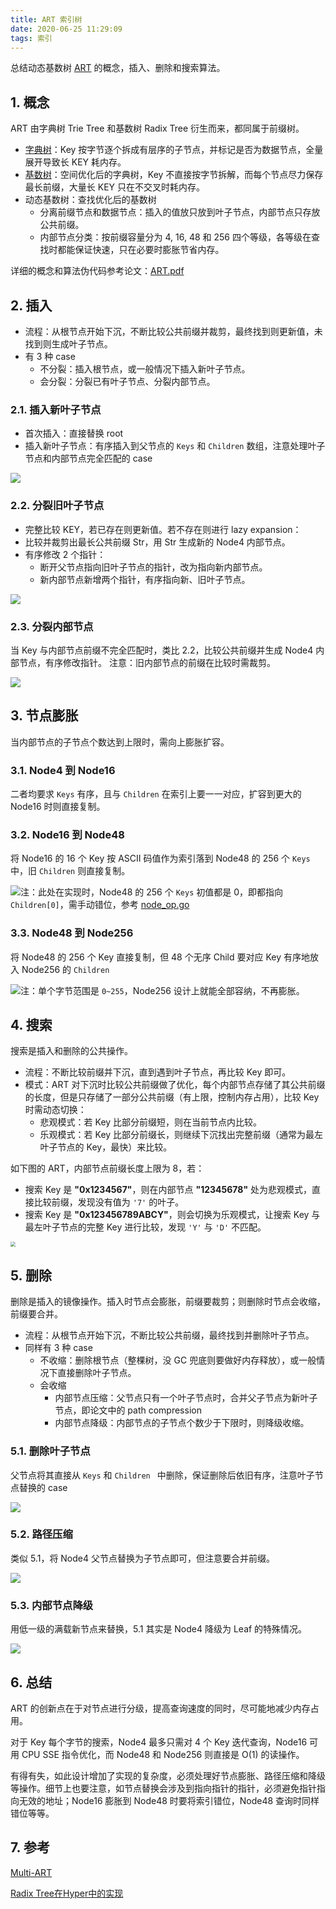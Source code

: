```yaml
---
title: ART 索引树
date: 2020-06-25 11:29:09
tags: 索引
---
```


总结动态基数树 [ART](https://db.in.tum.de/~leis/papers/ART.pdf) 的概念，插入、删除和搜索算法。

<!-- more -->

## 1.  概念

ART 由字典树 Trie Tree 和基数树 Radix Tree 衍生而来，都同属于前缀树。

- [字典树](https://zh.wikipedia.org/wiki/Trie)：Key 按字节逐个拆成有层序的子节点，并标记是否为数据节点，全量展开导致长 KEY 耗内存。
- [基数树](https://zh.wikipedia.org/wiki/%E5%9F%BA%E6%95%B0%E6%A0%91)：空间优化后的字典树，Key 不直接按字节拆解，而每个节点尽力保存最长前缀，大量长 KEY 只在不交叉时耗内存。
- 动态基数树：查找优化后的基数树
  - 分离前缀节点和数据节点：插入的值放只放到叶子节点，内部节点只存放公共前缀。
  - 内部节点分类：按前缀容量分为 4, 16, 48 和 256 四个等级，各等级在查找时都能保证快速，只在必要时膨胀节省内存。

详细的概念和算法伪代码参考论文：[ART.pdf](https://db.in.tum.de/~leis/papers/ART.pdf)



## 2.  插入

- 流程：从根节点开始下沉，不断比较公共前缀并裁剪，最终找到则更新值，未找到则生成叶子节点。
- 有 3 种 case
  - 不分裂：插入根节点，或一般情况下插入新叶子节点。
  - 会分裂：分裂已有叶子节点、分裂内部节点。

### 2.1.  插入新叶子节点

- 首次插入：直接替换 root
- 插入新叶子节点：有序插入到父节点的 `Keys` 和 `Children` 数组，注意处理叶子节点和内部节点完全匹配的 case

![](https://images.yinzige.com/insert-inner-leaf.jpg)

### 2.2.  分裂旧叶子节点

- 完整比较 KEY，若已存在则更新值。若不存在则进行 lazy expansion：
- 比较并裁剪出最长公共前缀 Str，用 Str 生成新的 Node4 内部节点。
- 有序修改 2 个指针：
  - 断开父节点指向旧叶子节点的指针，改为指向新内部节点。
  - 新内部节点新增两个指针，有序指向新、旧叶子节点。

![](https://images.yinzige.com/insert-lazy-expansion.jpg)

### 2.3.  分裂内部节点

当 Key 与内部节点前缀不完全匹配时，类比 2.2，比较公共前缀并生成 Node4 内部节点，有序修改指针。
注意：旧内部节点的前缀在比较时需裁剪。

![](https://images.yinzige.com/insert-inner-lazy-expansion.jpg)

## 3.  节点膨胀

当内部节点的子节点个数达到上限时，需向上膨胀扩容。

### 3.1.  Node4 到 Node16

二者均要求 `Keys` 有序，且与 `Children` 在索引上要一一对应，扩容到更大的 Node16 时则直接复制。



### 3.2.  Node16 到 Node48

将 Node16 的 16 个 Key 按 ASCII 码值作为索引落到 Node48 的 256 个 `Keys` 中，旧 `Children` 则直接复制。

![](https://images.yinzige.com/20200711135310.png)注：此处在实现时，Node48 的 256 个 `Keys` 初值都是 0，即都指向 `Children[0]`，需手动错位，参考 [node_op.go](https://github.com/wuYin/trees/blob/197436713a2859e42fff5069ee8310677ba0bad1/art/node_op.go#L67)



### 3.3.  Node48 到 Node256

将 Node48 的 256 个 Key 直接复制，但 48 个无序 Child 要对应 Key 有序地放入 Node256 的 `Children` 

![](https://images.yinzige.com/20200711135402.png)注：单个字节范围是 `0~255`，Node256 设计上就能全部容纳，不再膨胀。





## 4.  搜索

搜索是插入和删除的公共操作。

- 流程：不断比较前缀并下沉，直到遇到叶子节点，再比较 Key 即可。
- 模式：ART 对下沉时比较公共前缀做了优化，每个内部节点存储了其公共前缀的长度，但是只存储了一部分公共前缀（有上限，控制内存占用），比较 Key 时需动态切换：
  - 悲观模式：若 Key 比部分前缀短，则在当前节点内比较。
  - 乐观模式：若 Key 比部分前缀长，则继续下沉找出完整前缀（通常为最左叶子节点的 Key，最快）来比较。

如下图的 ART，内部节点前缀长度上限为 8，若：

- 搜索 Key 是 **"0x1234567"**，则在内部节点  **"12345678"** 处为悲观模式，直接比较前缀，发现没有值为 `'7'` 的叶子。
- 搜索 Key 是 **"0x123456789ABCY"**，则会切换为乐观模式，让搜索 Key 与最左叶子节点的完整 Key 进行比较，发现 `'Y'` 与 `'D'`  不匹配。

<img src="https://images.yinzige.com/20200711144201.png" style="zoom:50%;" />





## 5.  删除

删除是插入的镜像操作。插入时节点会膨胀，前缀要裁剪；则删除时节点会收缩，前缀要合并。

- 流程：从根节点开始下沉，不断比较公共前缀，最终找到并删除叶子节点。
- 同样有 3 种 case
  - 不收缩：删除根节点（整棵树，没 GC 兜底则要做好内存释放），或一般情况下直接删除叶子节点。
  - 会收缩
    - 内部节点压缩：父节点只有一个叶子节点时，合并父子节点为新叶子节点，即论文中的 path compression
    - 内部节点降级：内部节点的子节点个数少于下限时，则降级收缩。

### 5.1.  删除叶子节点

父节点将其直接从 `Keys` 和 `Children ` 中删除，保证删除后依旧有序，注意叶子节点替换的 case

![](https://images.yinzige.com/20200711163347.png)

### 5.2.  路径压缩

类似 5.1，将 Node4 父节点替换为子节点即可，但注意要合并前缀。

![](https://images.yinzige.com/20200711163138.png)

### 5.3.  内部节点降级

用低一级的满载新节点来替换，5.1 其实是 Node4 降级为 Leaf 的特殊情况。

![](https://images.yinzige.com/20200711162415.png)





## 6. 总结

ART 的创新点在于对节点进行分级，提高查询速度的同时，尽可能地减少内存占用。

对于 Key 每个字节的搜索，Node4 最多只需对 4 个 Key 迭代查询，Node16 可用 CPU SSE 指令优化，而 Node48 和 Node256 则直接是 O(1) 的读操作。

有得有失，如此设计增加了实现的复杂度，必须处理好节点膨胀、路径压缩和降级等操作。细节上也要注意，如节点替换会涉及到指向指针的指针，必须避免指针指向无效的地址；Node16 膨胀到 Node48 时要将索引错位，Node48 查询时同样错位等等。



## 7. 参考

[Multi-ART](https://zhuanlan.zhihu.com/p/65414186)

[Radix Tree在Hyper中的实现](https://blog.csdn.net/matrixyy/article/details/70182527)